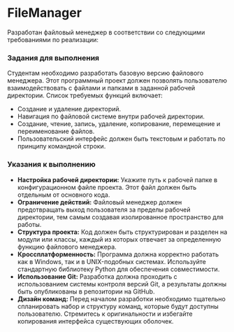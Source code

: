 # FileManager
Разработан файловый менеджер в соответствии со следующими требованиями по реализации:
### Задания для выполнения
Студентам необходимо разработать базовую версию файлового менеджера. Этот программный проект должен позволять пользователю взаимодействовать с файлами и папками в заданной рабочей директории. Список требуемых функций включает:

- Создание и удаление директорий.
- Навигация по файловой системе внутри рабочей директории.
- Создание, чтение, запись, удаление, копирование, перемещение и переименование файлов.
- Пользовательский интерфейс должен быть текстовым и работать по принципу командной строки.

### Указания к выполнению

- **Настройка рабочей директории:** Укажите путь к рабочей папке в конфигурационном файле проекта. Этот файл должен быть отдельным от основного кода.
- **Ограничение действий:** Файловый менеджер должен предотвращать выход пользователя за пределы рабочей директории, тем самым создавая изолированное пространство для работы.
- **Структура проекта:** Код должен быть структурирован и разделен на модули или классы, каждый из которых отвечает за определенную функцию файлового менеджера.
- **Кроссплатформенность:** Программа должна корректно работать как в Windows, так и в UNIX-подобных системах. Используйте стандартную библиотеку Python для обеспечения совместимости.
- **Использование Git:** Разработка должна проходить с использованием системы контроля версий Git, а результаты должны быть опубликованы в репозитории на GitHub.
- **Дизайн команд:** Перед началом разработки необходимо тщательно спланировать набор и структуру команд, которые будут доступны пользователю. Стремитесь к оригинальности и избегайте копирования интерфейса существующих оболочек.